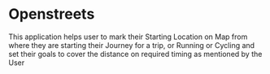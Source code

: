 # Openstreets
This application helps user to mark their Starting Location on Map from where they are starting their Journey for a trip, or Running or Cycling and set their goals to cover the  distance on required timing as mentioned by the User
